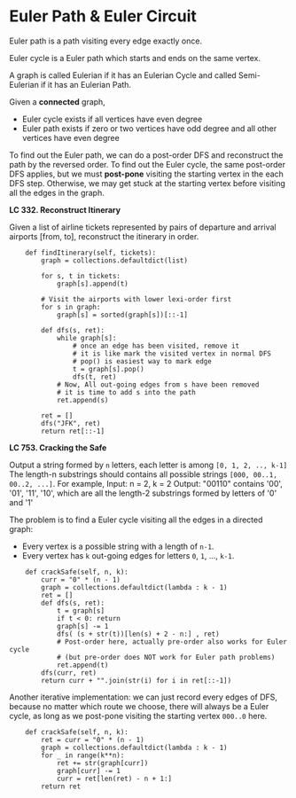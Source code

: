 # Euler Path & Euler Circuit

Euler path is a path visiting every edge exactly once.

Euler cycle is a Euler path which starts and ends on the same vertex.

A graph is called Eulerian if it has an Eulerian Cycle and called Semi-Eulerian if it has an Eulerian Path.

Given a **connected** graph, 
* Euler cycle exists if all vertices have even degree
* Euler path exists if zero or two vertices have odd degree and all other vertices have even degree

To find out the Euler path, we can do a post-order DFS and reconstruct the path by the reversed order.
To find out the Euler cycle, the same post-order DFS applies, but we must **post-pone** visiting the starting vertex in the each DFS step.
Otherwise, we may get stuck at the starting vertex before visiting all the edges in the graph.

**LC 332. Reconstruct Itinerary**

Given a list of airline tickets represented by pairs of departure and arrival airports [from, to], reconstruct the itinerary in order. 

```
    def findItinerary(self, tickets):
        graph = collections.defaultdict(list)
        
        for s, t in tickets:
            graph[s].append(t)
            
        # Visit the airports with lower lexi-order first
        for s in graph:
            graph[s] = sorted(graph[s])[::-1]
        
        def dfs(s, ret):
            while graph[s]:
                # once an edge has been visited, remove it
                # it is like mark the visited vertex in normal DFS
                # pop() is easiest way to mark edge
                t = graph[s].pop()
                dfs(t, ret)
            # Now, All out-going edges from s have been removed
            # it is time to add s into the path
            ret.append(s)
        
        ret = []
        dfs("JFK", ret)
        return ret[::-1]
```

**LC 753. Cracking the Safe**

Output a string formed by `n` letters, each letter is among `[0, 1, 2, .., k-1]`
The length-n substrings should contains all possible strings `[000, 00..1, 00..2, ...]`.
For example,
Input: n = 2, k = 2
Output: "00110" contains '00', '01', '11', '10', which are all the length-2 substrings formed by letters of '0' and '1'

The problem is to find a Euler cycle visiting all the edges in a directed graph:
* Every vertex is a possible string with a length of `n-1`.
* Every vertex has `k` out-going edges for letters `0`, `1`, ..., `k-1`.

```
    def crackSafe(self, n, k):
        curr = "0" * (n - 1)
        graph = collections.defaultdict(lambda : k - 1)
        ret = []
        def dfs(s, ret):
            t = graph[s]
            if t < 0: return
            graph[s] -= 1
            dfs( (s + str(t))[len(s) + 2 - n:] , ret)
            # Post-order here, actually pre-order also works for Euler cycle 
            # (but pre-order does NOT work for Euler path problems)
            ret.append(t)
        dfs(curr, ret)
        return curr + "".join(str(i) for i in ret[::-1])
```

Another iterative implementation: we can just record every edges of DFS, 
because no matter which route we choose, there will always be a Euler cycle,
as long as we post-pone visiting the starting vertex `000..0` here.
```
    def crackSafe(self, n, k):
        ret = curr = "0" * (n - 1)
        graph = collections.defaultdict(lambda : k - 1)
        for _ in range(k**n):
            ret += str(graph[curr])
            graph[curr] -= 1
            curr = ret[len(ret) - n + 1:]
        return ret
```
